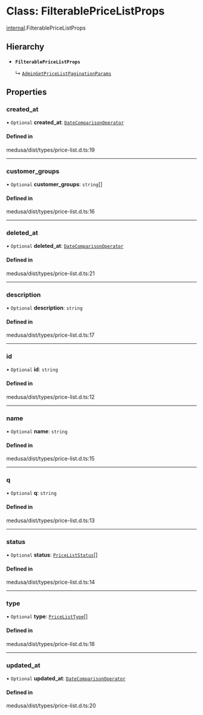 # Class: FilterablePriceListProps

[internal](../modules/internal-13.md).FilterablePriceListProps

## Hierarchy

- **`FilterablePriceListProps`**

  ↳ [`AdminGetPriceListPaginationParams`](internal-13.AdminGetPriceListPaginationParams.md)

## Properties

### created\_at

• `Optional` **created\_at**: [`DateComparisonOperator`](internal-2.DateComparisonOperator.md)

#### Defined in

medusa/dist/types/price-list.d.ts:19

___

### customer\_groups

• `Optional` **customer\_groups**: `string`[]

#### Defined in

medusa/dist/types/price-list.d.ts:16

___

### deleted\_at

• `Optional` **deleted\_at**: [`DateComparisonOperator`](internal-2.DateComparisonOperator.md)

#### Defined in

medusa/dist/types/price-list.d.ts:21

___

### description

• `Optional` **description**: `string`

#### Defined in

medusa/dist/types/price-list.d.ts:17

___

### id

• `Optional` **id**: `string`

#### Defined in

medusa/dist/types/price-list.d.ts:12

___

### name

• `Optional` **name**: `string`

#### Defined in

medusa/dist/types/price-list.d.ts:15

___

### q

• `Optional` **q**: `string`

#### Defined in

medusa/dist/types/price-list.d.ts:13

___

### status

• `Optional` **status**: [`PriceListStatus`](../enums/internal.PriceListStatus.md)[]

#### Defined in

medusa/dist/types/price-list.d.ts:14

___

### type

• `Optional` **type**: [`PriceListType`](../enums/internal.PriceListType.md)[]

#### Defined in

medusa/dist/types/price-list.d.ts:18

___

### updated\_at

• `Optional` **updated\_at**: [`DateComparisonOperator`](internal-2.DateComparisonOperator.md)

#### Defined in

medusa/dist/types/price-list.d.ts:20
